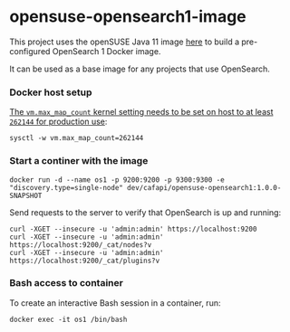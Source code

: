 # opensuse-opensearch1-image

This project uses the openSUSE Java 11 image [here](https://github.com/CAFapi/opensuse-java11-images) to build a pre-configured OpenSearch 1 Docker image.

It can be used as a base image for any projects that use OpenSearch.

### Docker host setup
[The `vm.max_map_count` kernel setting needs to be set on host to at least `262144` for production use](https://opensearch.org/docs/latest/opensearch/install/important-settings/):

`sysctl -w vm.max_map_count=262144`

### Start a continer with the image
`docker run -d --name os1 -p 9200:9200 -p 9300:9300 -e "discovery.type=single-node" dev/cafapi/opensuse-opensearch1:1.0.0-SNAPSHOT`

Send requests to the server to verify that OpenSearch is up and running:

`curl -XGET --insecure -u 'admin:admin' https://localhost:9200`  
`curl -XGET --insecure -u 'admin:admin' https://localhost:9200/_cat/nodes?v`  
`curl -XGET --insecure -u 'admin:admin' https://localhost:9200/_cat/plugins?v`

### Bash access to container
To create an interactive Bash session in a container, run:

`docker exec -it os1 /bin/bash`
